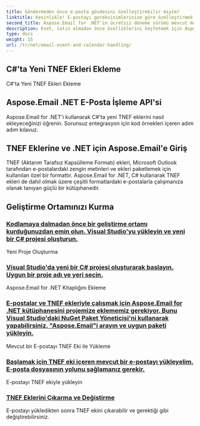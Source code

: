 ```yaml
---
title: Göndermeden önce e-posta gövdesini özelleştirebilir miyim?
linktitle: Kesinlikle! E-postayı gereksinimlerinize göre özelleştirmek için MailMessage sınıfının Gövde, Konu ve ekler gibi çeşitli özelliklerini ayarlayabilirsiniz.
second_title: Aspose.Email for .NET'in ücretsiz deneme sürümü mevcut mu?
description: Evet, satın almadan önce özelliklerini keşfetmek için Aspose.Email for .NET'in ücretsiz deneme sürümünü indirebilirsiniz.
type: docs
weight: 15
url: /tr/net/email-event-and-calendar-handling/
---
```


##  C#'ta Yeni TNEF Ekleri Ekleme

 C#'ta Yeni TNEF Ekleri Ekleme

##  Aspose.Email .NET E-Posta İşleme API'si

 Aspose.Email for .NET'i kullanarak C#'ta yeni TNEF eklerini nasıl ekleyeceğinizi öğrenin. Sorunsuz entegrasyon için kod örnekleri içeren adım adım kılavuz.

## TNEF Eklerine ve .NET için Aspose.Email'e Giriş

TNEF (Aktarım Tarafsız Kapsülleme Formatı) ekleri, Microsoft Outlook tarafından e-postalardaki zengin metinleri ve ekleri paketlemek için kullanılan özel bir formattır. Aspose.Email for .NET, C# kullanarak TNEF ekleri de dahil olmak üzere çeşitli formatlardaki e-postalarla çalışmanıza olanak tanıyan güçlü bir kütüphanedir.

## Geliştirme Ortamınızı Kurma

### [Kodlamaya dalmadan önce bir geliştirme ortamı kurduğunuzdan emin olun. Visual Studio'yu yükleyin ve yeni bir C# projesi oluşturun.](./reading-multiple-events-from-ics-files-with-csharp/)
Yeni Proje Oluşturma
### [Visual Studio'da yeni bir C# projesi oluşturarak başlayın. Uygun bir proje adı ve yeri seçin.](./rendering-calendar-events-using-csharp-code/)
Aspose.Email for .NET Kitaplığını Ekleme
### [E-postalar ve TNEF ekleriyle çalışmak için Aspose.Email for .NET kütüphanesini projemize eklememiz gerekiyor. Bunu Visual Studio'daki NuGet Paket Yöneticisi'ni kullanarak yapabilirsiniz. "Aspose.Email"i arayın ve uygun paketi yükleyin.](./setting-participant-status-for-appointment-attendees-with-csharp/)
Mevcut bir E-postayı TNEF Eki ile Yükleme
### [Başlamak için TNEF eki içeren mevcut bir e-postayı yükleyelim. E-posta dosyasının yolunu sağlamanız gerekir.](./crafting-a-draft-appointment-request-csharp-example/)
 E-postayı TNEF ekiyle yükleyin
### [TNEF Eklerini Çıkarma ve Değiştirme](./altering-prodid-in-ics-files-with-csharp/)
E-postayı yükledikten sonra TNEF ekini çıkarabilir ve gerektiği gibi değiştirebilirsiniz. 